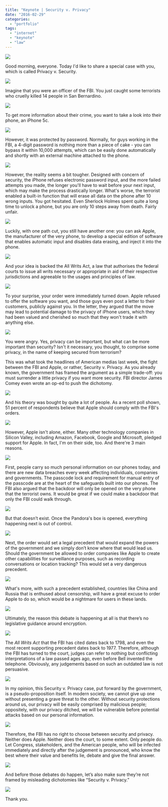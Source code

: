 ```yaml
---
title: "Keynote | Security v. Privacy"
date: "2016-02-29"
categories: 
  - "portfolio"
tags: 
  - "internet"
  - "keynote"
  - "law"
---
```


![](http://ww1.sinaimg.cn/large/73403117gy1feq3lw1hwej20sg0lctfo.jpg)

Good morning, everyone. Today I'd like to share a special case with you, which is called Privacy v. Security. 

![](http://ww1.sinaimg.cn/large/73403117gy1feq3lvf6u4j20sg0lc79p.jpg)

Imagine that you were an officer of the FBI. You just caught some terrorists who cruelly killed 14 people in San Bernardino.

![](http://ww1.sinaimg.cn/large/73403117gy1feq3lw9mynj20sg0lc44n.jpg)

To get more information about their crime, you want to take a look into their phone, an iPhone 5c. 

![](http://ww1.sinaimg.cn/large/73403117gy1feq3lx4aoyj20sg0lcn3b.jpg)

However, it was protected by password. Normally, for guys working in the FBI, a 4-digit password is nothing more than a piece of cake - you can bypass it within 10,000 attempts, which can be easily done automatically and shortly with an external machine attached to the phone. 

![](http://ww1.sinaimg.cn/large/73403117gy1feq3lvc3mfj20sg0lcdle.jpg)

However, the reality seems a bit tougher. Designed with concern of security, the iPhone refuses electronic password input, and the more failed attempts you made, the longer you'll have to wait before your next input, which may make the process drastically longer. What's worse, the terrorist enabled a built-in function that will erase all data on the phone after 10 wrong inputs. You got hesitated. Even Sherlock Holmes spent quite a long time to unlock a phone, but you are only 10 steps away from death. Fairly unfair.

![](http://ww1.sinaimg.cn/large/73403117gy1feq3lv82pyj20sg0lcgqa.jpg)

Luckily, with one path cut, you still have another one: you can ask Apple, the manufacturer of the very phone, to develop a special edition of software that enables automatic input and disables data erasing, and inject it into the phone. 

![](http://ww1.sinaimg.cn/large/73403117gy1feq3lx5uyvj20sg0lctf7.jpg)

And your idea is backed the All Writs Act, a law that authorises the federal courts to issue all writs necessary or appropriate in aid of their respective jurisdictions and agreeable to the usages and principles of law.

![](http://ww1.sinaimg.cn/large/73403117gy1feq3lx2ro9j20sg0lc0yq.jpg)

To your surprise, your order were immediately turned down. Apple refused to offer the software you want, and those guys even post a letter to their customers, publicly against you. In the letter, they argued that the move may lead to potential damage to the privacy of iPhone users, which they had been valued and cherished so much that they won't trade it with anything else.

![](http://ww1.sinaimg.cn/large/73403117gy1feq3lvcc5yj20sg0lcdl0.jpg)

You were angry. Yes, privacy can be important, but what can be more important than security? Isn't it necessary, you thought, to comprise some privacy, in the name of keeping secured from terrorism?

This was what took the headlines of American medias last week, the fight between the FBI and Apple, or rather, Security v. Privacy. As you already known, the government has framed the argument as a simple trade-off: you must surrender a little privacy if you want more security. FBI director James Comey even wrote an op-ed to push the dichotomy.

![](http://ww1.sinaimg.cn/large/73403117gy1feq3lvcc6aj20sg0lcte2.jpg)

And his theory was bought by quite a lot of people. As a recent poll shown, 51 percent of respondents believe that Apple should comply with the FBI's orders. 

![](http://ww1.sinaimg.cn/large/73403117gy1feq3lvt90qj20sg0lc43l.jpg)

However, Apple isn't alone, either. Many other technology companies in Silicon Valley, including Amazon, Facebook, Google and Microsoft, pledged support for Apple. In fact, I'm on their side, too. And there're 3 main reasons.

![](http://ww1.sinaimg.cn/large/73403117gy1feq3lzzpgqj20sg0lcwtw.jpg)

First, people carry so much personal information on our phones today, and there are new data breaches every week affecting individuals, companies and governments. The passcode lock and requirement for manual entry of the passcode are at the heart of the safeguards built into our phones. The FBI also argued that the backdoor will only be opened on the very phone that the terrorist owns. It would be great if we could make a backdoor that only the FBI could walk through. 

![](http://ww1.sinaimg.cn/large/73403117gy1feq3lvy3p9j20sg0lcwka.jpg)

But that doesn’t exist. Once the Pandora's box is opened, everything happening next is out of control. 

![](http://ww1.sinaimg.cn/large/73403117gy1feq3lvx4bzj20sg0lcgr1.jpg)

Next, the order would set a legal precedent that would expand the powers of the government and we simply don’t know where that would lead us. Should the government be allowed to order companies like Apple to create other capabilities for surveillance purposes, such as recording conversations or location tracking? This would set a very dangerous precedent. 

![](http://ww1.sinaimg.cn/large/73403117gy1feq3lvxxgkj20sg0lcwjn.jpg)

What's more, with such a precedent established, countries like China and Russia that is enthused about censorship, will have a great excuse to order Apple to do so, which would be a nightmare for users in these lands.

![](http://ww1.sinaimg.cn/large/73403117gy1feq3m02cugj20sg0lc18s.jpg)

Ultimately, the reason this debate is happening at all is that there’s no legislative guidance around encryption. 

![](http://ww1.sinaimg.cn/large/73403117gy1feq3lxl6upj20sg0lcdlw.jpg)

The _All Writs Act_ that the FBI has cited dates back to 1798, and even the most recent supporting precedent dates back to 1977. Therefore, although the FBI has turned to the court, judges can refer to nothing but conflicting interpretations of a law passed ages ago, even before Bell invented the telephone. Obviously, any judgements based on such an outdated law is not persuasive.

![](http://ww1.sinaimg.cn/large/73403117gy1feq3lvxu23j20sg0lcwjm.jpg)

In my opinion, this Security v. Privacy case, put forward by the government, is a pseudo-proposition itself. In modern society, we cannot give up one without presenting a grave threat to the other. Without security protections around us, our privacy will be easily comprised by malicious people; oppositely, with our privacy ditched, we will be vulnerable before potential attacks based on our personal information. 

![](http://ww1.sinaimg.cn/large/73403117gy1feq3lwazjaj20sg0lc0xt.jpg)

Therefore, the FBI has no right to choose between security and privacy. Neither does Apple. Neither does the court, to some extent. Only people do. Let Congress, stakeholders, and the American people, who will be infected immediately and directly after the judgement is pronounced, who know the best where their value and benefits lie, debate and give the final answer. 

![](http://ww1.sinaimg.cn/large/73403117gy1feq3lvi194j20sg0lc0xp.jpg)

And before those debates do happen, let’s also make sure they’re not framed by misleading dichotomies like “Security v. Privacy.” 

![](http://ww1.sinaimg.cn/large/73403117gy1feq3lyg1w3j20sg0lc0zf.jpg)

Thank you.

